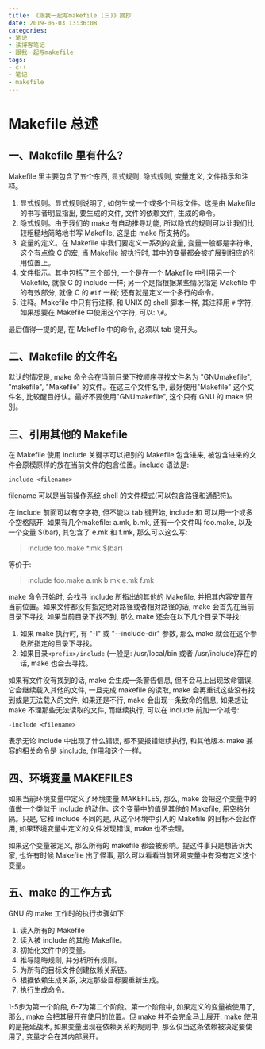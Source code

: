 ```yaml
---
title: 《跟我一起写makefile (三)》摘抄
date: 2019-06-03 13:36:08
categories:
- 笔记
- 读博客笔记
- 跟我一起写makefile
tags:
- c++
- 笔记
- makefile
---
```


# Makefile 总述

## 一、Makefile 里有什么?

Makefile 里主要包含了五个东西, 显式规则, 隐式规则, 变量定义, 文件指示和注释。

1. 显式规则。显式规则说明了, 如何生成一个或多个目标文件。这是由 Makefile 的书写者明显指出, 要生成的文件, 文件的依赖文件, 生成的命令。
2. 隐式规则。由于我们的 make 有自动推导功能, 所以隐式的规则可以让我们比较粗糙地简略地书写 Makefile, 这是由 make 所支持的。
3. 变量的定义。在 Makefile 中我们要定义一系列的变量, 变量一般都是字符串, 这个有点像 C 的宏, 当 Makefile 被执行时, 其中的变量都会被扩展到相应的引用位置上。
4. 文件指示。其中包括了三个部分, 一个是在一个 Makefile 中引用另一个 Makefile, 就像 C 的 include 一样; 另一个是指根据某些情况指定 Makefile 中的有效部分, 就像 C 的 `#if` 一样; 还有就是定义一个多行的命令。
5. 注释。Makefile 中只有行注释, 和 UNIX 的 shell 脚本一样, 其注释用 `#` 字符, 如果想要在 Makefile 中使用这个字符, 可以: `\#`。

最后值得一提的是, 在 Makefile 中的命令, 必须以 tab 键开头。

<!--more-->

## 二、Makefile 的文件名

默认的情况是, make 命令会在当前目录下按顺序寻找文件名为 "GNUmakefile", "makefile", "Makefile" 的文件。在这三个文件名中, 最好使用"Makefile" 这个文件名, 比较醒目好认。最好不要使用"GNUmakefile", 这个只有 GNU 的 make 识别。

## 三、引用其他的 Makefile

在 Makefile 使用 include 关键字可以把别的 Makefile 包含进来, 被包含进来的文件会原模原样的放在当前文件的包含位置。include 语法是:

```
include <filename>
```

filename 可以是当前操作系统 shell 的文件模式(可以包含路径和通配符)。

在 include 前面可以有空字符, 但不能以 tab 键开始, include 和 <filename> 可以用一个或多个空格隔开, 如果有几个makefile: a.mk, b.mk, 还有一个文件叫 foo.make, 以及一个变量 $(bar), 其包含了 e.mk 和 f.mk, 那么可以这么写:

> include foo.make *.mk $(bar)

等价于:

> include foo.make a.mk b.mk e.mk f.mk

make 命令开始时, 会找寻 include 所指出的其他的 Makefile, 并把其内容安置在当前位置。如果文件都没有指定绝对路径或者相对路径的话, make 会首先在当前目录下寻找, 如果当前目录下找不到, 那么 make 还会在以下几个目录下寻找:

1. 如果 make 执行时, 有 "-I" 或 "--include-dir" 参数, 那么 make 就会在这个参数所指定的目录下寻找。
2. 如果目录`<prefix>/include` (一般是: /usr/local/bin 或者 /usr/include)存在的话, make 也会去寻找。

如果有文件没有找到的话, make 会生成一条警告信息, 但不会马上出现致命错误, 它会继续载入其他的文件, 一旦完成 makefile 的读取, make 会再重试这些没有找到或是无法载入的文件, 如果还是不行, make 会出现一条致命的信息, 如果想让 make 不理那些无法读取的文件, 而继续执行, 可以在 include 前加一个减号:

```
-include <filename>
```

表示无论 include 中出现了什么错误, 都不要报错继续执行, 和其他版本 make 兼容的相关命令是 sinclude, 作用和这个一样。

## 四、环境变量 MAKEFILES

如果当前环境变量中定义了环境变量 MAKEFILES, 那么, make 会把这个变量中的值做一个类似于 include 的动作。这个变量中的值是其他的 Makefile, 用空格分隔。只是, 它和 include 不同的是, 从这个环境中引入的 Makefile 的目标不会起作用, 如果环境变量中定义的文件发现错误, make 也不会理。

如果这个变量被定义, 那么所有的 makefile 都会被影响。提这件事只是想告诉大家, 也许有时候 Makefile 出了怪事, 那么可以看看当前环境变量中有没有定义这个变量。

## 五、make 的工作方式

GNU 的 make 工作时的执行步骤如下:

1. 读入所有的 Makefile
2. 读入被 include 的其他 Makefile。
3. 初始化文件中的变量。
4. 推导隐晦规则, 并分析所有规则。
5. 为所有的目标文件创建依赖关系链。
6. 根据依赖生成关系, 决定那些目标要重新生成。
7. 执行生成命令。

1-5步为第一个阶段, 6-7为第二个阶段。第一个阶段中, 如果定义的变量被使用了, 那么, make 会把其展开在使用的位置。但 make 并不会完全马上展开, make 使用的是拖延战术, 如果变量出现在依赖关系的规则中, 那么仅当这条依赖被决定要使用了, 变量才会在其内部展开。
